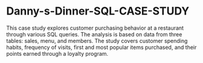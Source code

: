 # Danny-s-Dinner-SQL-CASE-STUDY
This case study explores customer purchasing behavior at a restaurant through various SQL queries. The analysis is based on data from three tables: sales, menu, and members. The study covers customer spending habits, frequency of visits, first and most popular items purchased, and their points earned through a loyalty program. 

